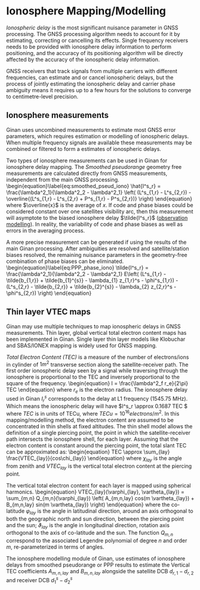 
# Ionosphere Mapping/Modelling

*Ionospheric delay* is the most significant nuisance parameter in GNSS processing. 
The GNSS processing algorithm needs to account for it by estimating, correcting or cancelling its effects.
Single frequency receivers needs to be provided with ionosphere delay information to perform positioning, and the accuracy of its positioning algorithm will be directly affected by the accuracy of the ionospheric delay information.

GNSS receivers that track signals from multiple carriers with different frequencies, can estimate and or cancel ionospheric delays, but the process of jointly estimating the ionospheric delay and carrier phase ambiguity means it requires up to a few hours for the solutions to converge to centimetre-level precision.

## Ionosphere measurements
Ginan uses uncombined measurements to estimate most GNSS error parameters, which requires estimation or modelling of ionospheric delays. When multiple frequency signals are available these measurements may be combined or filtered to form a estimates of ionospheric delays.

Two types of ionosphere measurements can be used in Ginan for ionosphere delay mapping.
The *Smoothed pseudorange* geometry free measurements are calculated directly from GNSS measurements, independent from the main GNSS processing.
\begin{equation}\label{eq:smoothed_pseud_iono}
\hat{I^s_r} = \frac{\lambda^2_1}{\lambda^2_2 - \lambda^2_1} \left( (L^s_{1,r} - L^s_{2,r}) - \overline{(L^s_{1,r} - L^s_{2,r} + P^s_{1,r} - P^s_{2,r})} \right) 
\end{equation}
where $\overline{x}$ is the average of $x$. If code and phase biases could be considered constant over one satellites visibility arc, then this measurement will asymptote to the biased ionosphere delay $\tilde{I^s_r}$ ([observation modelling](#observation-modelling)). In reality, the variability of code and phase biases as well as errors in the averaging process.

A more precise measurement can be generated if using the results of the main Ginan processing. After ambiguities are resolved and satellite/station biases resolved, the remaining nuisance parameters in the geometry-free combination of phase biases can be eliminated.
\begin{equation}\label{eq:PPP_phase_iono}
\tilde{I^s_r} = \frac{\lambda^2_1}{\lambda^2_2 - \lambda^2_1} E\left( (L^s_{1,r} - \tilde{b_{1,r}} + \tilde{b_{1}^{s}} - \lambda_{1} z_{1,r}^s  - \phi^s_{1,r}) - (L^s_{2,r} - \tilde{b_{2,r}} + \tilde{b_{2}^{s}} - \lambda_{2} z_{2,r}^s  - \phi^s_{2,r}) \right)
\end{equation}

## Thin layer VTEC maps
Ginan may use multiple techniques to map ionospheric delays in GNSS measurements.
Thin layer, global vertical total electron content maps has been implemented in Ginan.
Single layer thin layer models like Klobuchar and SBAS/IONEX mapping is widely used for GNSS mapping.

*Total Electron Content (TEC)* is a measure of the number of electrons/ions in cylinder of $1m^2$ transverse section along the satellite-receiver path. 
The first order ionospheric delay seen by a signal while traversing through the ionosphere is proportional to the TEC and inversely proportional to the square of the frequency.
\begin{equation}
  I = \frac{\lambda^2_f r_e}{2\pi} TEC
\end{equation}
where $r_e$ is the electron radius. 
The ionosphere delay used in Ginan $I^s_r$ corresponds to the delay at L1 frequency (1545.75 MHz).
Which means the ionospheric delay will have $I^s_r \approx 0.1687 TEC $ where $TEC$ is in units of TECu, where $TECu = 10^{16} electrons/m^2$.
In this mapping/modelling method, the electron content are assumed to be concentrated in thin shells at fixed altitudes.
The thin shell model allows the definition of a single piercing point, the point in which the satellite-receiver path intersects the ionosphere shell, for each layer. 
Assuming that the electron content is constant around the piercing point, the total slant TEC can be approximated as:
\begin{equation}
  TEC \approx \sum_{lay} \frac{VTEC_{lay}}{cos\chi_{lay}}
\end{equation}
where $\chi_{lay}$ is the angle from zenith and $VTEC_{lay}$ is the vertical total electron content at the piercing point. 

The vertical total electron content for each layer is mapped using spherical harmonics.
\begin{equation}
  VTEC_{lay}(\varphi_{lay}, \vartheta_{lay}) = \sum_{m,n} Q_{m,n}(\varphi_{lay}) \left( A_{m,n,lay} cos(m \vartheta_{lay}) + B_{m,n,lay} sin(m \vartheta_{lay}) \right)
\end{equation}
where the co-latitude $\varphi_{lay}$ is the angle in latitudinal direction, around an axis orthogonal to both the geographic north and sun direction, between the piercing point and the sun; $\vartheta_{lay}$ is the angle in longitudinal direction, rotation axis orthogonal to the axis of co-latitude and the sun. 
The function $Q_{m,n}$ correspond to the associated Legendre polynomial of degree $n$ and order $m$, re-parameterized in terms of angles. 

The ionosphere modelling module of Ginan, use estimates of ionosphere delays from smoothed pseudorange or PPP results to estimate the Vertical TEC coefficients $A_{m,n,lay}$ and $B_{m,n,lay}$ alongside the satellite DCB $d_{r,1} - d_{r,2}$ and receiver DCB $d_{1}^s - d_{2}^s$